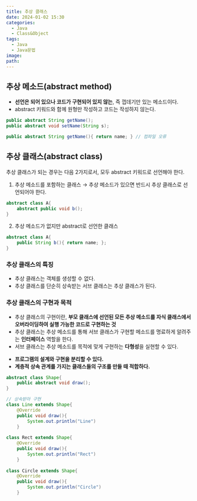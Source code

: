 ```yaml
---
title: 추상 클래스
date: 2024-01-02 15:30
categories:
  - Java
  - Class&Object
tags:
  - Java
  - Java문법
image: 
path:
---
```


## 추상 메소드(abstract method)
+ **선언은 되어 있으나 코드가 구현되어 있지 않는**, 즉 껍데기만 있는 메소드이다.
+ abstract 키워드와 함께 원형만 작성하고 코드는 작성하지 않는다.

```java
public abstract String getName();
public abstract void setName(String s);

public abstract String getName(){ return name; } // 컴파일 오류
```


## 추상 클래스(abstract class)
추상 클래스가 되는 경우는 다음 2가지로서, 모두 abstract 키워드로 선언해야 한다.
1. 추상 메소드를 포함하는 클래스 → 추상 메소드가 있으면 반드시 추상 클래스로 선언되어야 한다.

```java
abstract class A{
	abstract public void b();
}
```

2. 추상 메소드가 없지만 abstract로 선언한 클래스

```java
abstract class A{
	public String b(){ return name; };
}
```

### 추상 클래스의 특징
+ 추상 클래스는 객체를 생성할 수 없다.
+ 추상 클래스를 단순히 상속받는 서브 클래스는 추상 클래스가 된다.

### 추상 클래스의 구현과 목적
+ 추상 클래스의 구현이란, **부모 클래스에 선언된 모든 추상 메소드를 자식 클래스에서 오버라이딩하여 실행 가능한 코드로 구현하는 것**
+ 추상 클래스는 추상 메소드를 통해 서브 클래스가 구현할 메소드를 명료하게 알려주는 **인터페이스** 역할을 한다.
+ 서브 클래스는 추상 메소드를 목적에 맞게 구현하는 **다형성**을 실현할 수 있다.

>
+ **프로그램의 설계와 구현을 분리할 수 있다.**
+ **계층적 상속 관계를 가지는 클래스들의 구조를 만들 때 적합하다.**

```java
abstract class Shape{
	public abstract void draw();
}

// 상속받아 구현
class Line extends Shape{
	@Override
    public void draw(){
    	System.out.println("Line")
    }
    
class Rect extends Shape{
	@Override
    public void draw(){
    	System.out.println("Rect")
    }
    
class Circle extends Shape{
	@Override
    public void draw(){
    	System.out.println("Circle")
    }
```